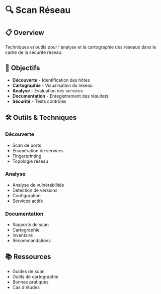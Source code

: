 # 🔍 Scan Réseau

## 📋 Overview

Techniques et outils pour l'analyse et la cartographie des réseaux dans le cadre de la sécurité réseau.

## 🎯 Objectifs

- **Découverte** - Identification des hôtes
- **Cartographie** - Visualisation du réseau
- **Analyse** - Évaluation des services
- **Documentation** - Enregistrement des résultats
- **Sécurité** - Tests contrôlés

## 🛠️ Outils & Techniques

### Découverte
- Scan de ports
- Énumération de services
- Fingerprinting
- Topologie réseau

### Analyse
- Analyse de vulnérabilités
- Détection de versions
- Configuration
- Services actifs

### Documentation
- Rapports de scan
- Cartographie
- Inventaire
- Recommandations

## 📚 Ressources

- Guides de scan
- Outils de cartographie
- Bonnes pratiques
- Cas d'études 